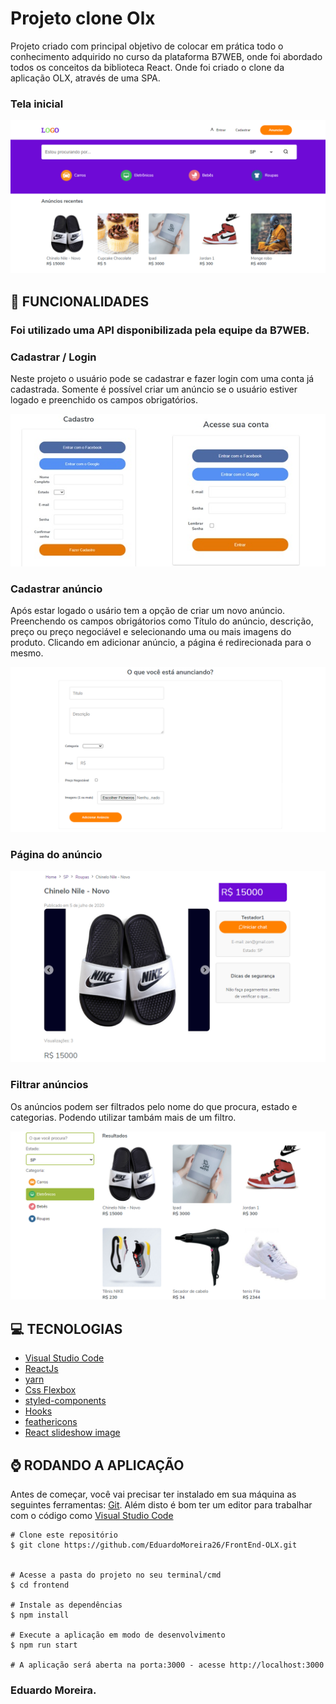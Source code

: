 # Projeto clone Olx

Projeto criado com principal objetivo de colocar em prática todo o conhecimento adquirido no curso da plataforma B7WEB, onde 
foi abordado todos os conceitos da biblioteca React.
Onde foi criado o clone da aplicação OLX, através de uma SPA.

### Tela inicial

![Tela inicial Olx](https://github.com/EduardoMoreira26/FrontEnd-OLX/blob/master/tela-inicial.png)


## :hammer: FUNCIONALIDADES

### Foi utilizado uma API disponibilizada pela equipe da B7WEB.

### Cadastrar / Login
Neste projeto o usuário pode se cadastrar e fazer login com uma conta já cadastrada. Somente é possível criar um anúncio se o usuário estiver logado e preenchido os campos obrigatórios.

![Tela Login Cadastro](https://github.com/EduardoMoreira26/FrontEnd-OLX/blob/master/tela-cadastroLogin.jpg)


### Cadastrar anúncio
Após estar logado o usário tem a opção de criar um novo anúncio. 
Preenchendo os campos obrigátorios como Título do anúncio, descrição, preço ou preço negociável e selecionando uma ou mais imagens do produto.
Clicando em adicionar anúncio, a página é redirecionada para o mesmo.

![Tela Cadastrar Anúncio](https://github.com/EduardoMoreira26/FrontEnd-OLX/blob/master/tela-cadastrarAd.png)

### Página do anúncio

![Tela do Anúncio](https://github.com/EduardoMoreira26/FrontEnd-OLX/blob/master/tela-produto.png)

### Filtrar anúncios
Os anúncios podem ser filtrados pelo nome do que procura, estado e categorias. Podendo utilizar tambám mais de um filtro.

![Tela filtrar Anúncios](https://github.com/EduardoMoreira26/FrontEnd-OLX/blob/master/tela-filtroResultados.png)

## :computer: TECNOLOGIAS

* [Visual Studio Code](https://code.visualstudio.com/)
* [ReactJs](https://reactjs.org/)
* [yarn](https://yarnpkg.com/)
* [Css Flexbox](https://developer.mozilla.org/pt-BR/docs/Web/CSS/CSS_Flexible_Box_Layout/Conceitos_Basicos_do_Flexbox)
* [styled-components](https://styled-components.com/)
* [Hooks](https://reactjs.org/docs/hooks-intro.htmll) 
* [feathericons](https://feathericons.com/)
* [React slideshow image](https://reactjsexample.com/tag/slides/)

## :watch: RODANDO A APLICAÇÃO

Antes de começar, você vai precisar ter instalado em sua máquina as seguintes ferramentas: [Git](https://git-scm.com/). 
Além disto é bom ter um editor para trabalhar com o código como [Visual Studio Code](https://code.visualstudio.com/)

```
# Clone este repositório
$ git clone https://github.com/EduardoMoreira26/FrontEnd-OLX.git


# Acesse a pasta do projeto no seu terminal/cmd
$ cd frontend

# Instale as dependências
$ npm install 

# Execute a aplicação em modo de desenvolvimento
$ npm run start

# A aplicação será aberta na porta:3000 - acesse http://localhost:3000
```

### Eduardo Moreira.
